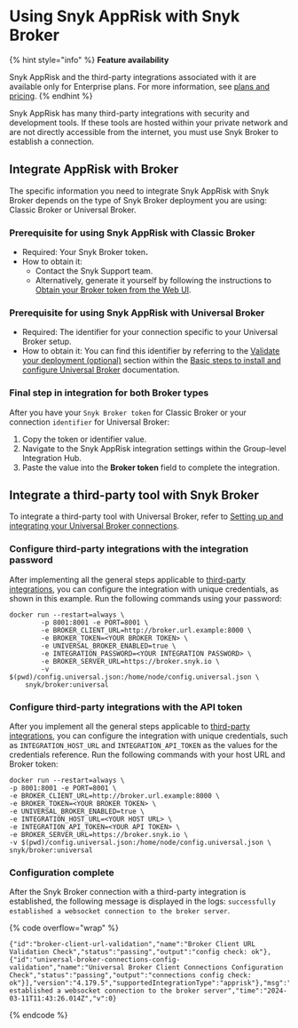 # Using Snyk AppRisk with Snyk Broker

{% hint style="info" %}
**Feature availability**

Snyk AppRisk and the third-party integrations associated with it are available only for Enterprise plans. For more information, see [plans and pricing](https://snyk.io/plans/).
{% endhint %}

Snyk AppRisk has many third-party integrations with security and development tools. If these tools are hosted within your private network and are not directly accessible from the internet, you must use Snyk Broker to establish a connection.

## Integrate AppRisk with Broker

The specific information you need to integrate Snyk AppRisk with Snyk Broker depends on the type of Snyk Broker deployment you are using: Classic Broker or Universal Broker.

### Prerequisite for using Snyk AppRisk with Classic Broker

* Required: Your Snyk Broker toke&#x6E;**.**
* How to obtain it:
  * Contact the Snyk Support team.
  * Alternatively, generate it yourself by following the instructions to [Obtain your Broker token from the Web UI](classic-broker/prepare-snyk-broker-for-deployment/obtain-the-tokens-required-to-set-up-snyk-broker.md#obtain-your-broker-token-from-the-web-ui).

### Prerequisite for using Snyk AppRisk with Universal Broker

* Required: The identifier for your connection specific to your Universal Broker setup.
* How to obtain it: You can find this identifier by referring to the [Validate your deployment (optional)](universal-broker/basic-steps-to-install-and-configure-universal-broker.md#validate-your-connection-optional) section within the [Basic steps to install and configure Universal Broker](universal-broker/basic-steps-to-install-and-configure-universal-broker.md) documentation.

### Final step in integration for both Broker types

After you have your `Snyk Broker token` for Classic Broker or your connection `identifier` for Universal Broker:

1. Copy the token or identifier value.
2. Navigate to the Snyk AppRisk integration settings within the Group-level Integration Hub.
3. Paste the value into the **Broker token** field to complete the integration.

## Integrate a third-party tool with Snyk Broker

To integrate a third-party tool with Universal Broker, refer to [Setting up and integrating your Universal Broker connections](universal-broker/setting-up-and-integrating-your-universal-broker-connections.md).

### Configure third-party integrations with the integration password

After implementing all the general steps applicable to [third-party integrations](../../manage-risk/snyk-apprisk/integrations-for-snyk-apprisk/connect-a-third-party-integration.md), you can configure the integration with unique credentials, as shown in this example. Run the following commands using your password:

```docker
docker run --restart=always \
        -p 8001:8001 -e PORT=8001 \
        -e BROKER_CLIENT_URL=http://broker.url.example:8000 \
        -e BROKER_TOKEN=<YOUR BROKER TOKEN> \
        -e UNIVERSAL_BROKER_ENABLED=true \
        -e INTEGRATION_PASSWORD=<YOUR INTEGRATION PASSWORD> \
        -e BROKER_SERVER_URL=https://broker.snyk.io \
        -v $(pwd)/config.universal.json:/home/node/config.universal.json \
    snyk/broker:universal
```

### Configure third-party integrations with the API token

After you implement all the general steps applicable to [third-party integrations](../../manage-risk/snyk-apprisk/integrations-for-snyk-apprisk/connect-a-third-party-integration.md), you can configure the integration with unique credentials, such as `INTEGRATION_HOST_URL` and `INTEGRATION_API_TOKEN` as the values for the credentials reference. Run the following commands with your host URL and Broker token:

```docker
docker run --restart=always \
-p 8001:8001 -e PORT=8001 \
-e BROKER_CLIENT_URL=http://broker.url.example:8000 \
-e BROKER_TOKEN=<YOUR BROKER TOKEN> \
-e UNIVERSAL_BROKER_ENABLED=true \
-e INTEGRATION_HOST_URL=<YOUR HOST URL> \
-e INTEGRATION_API_TOKEN=<YOUR API TOKEN> \
-e BROKER_SERVER_URL=https://broker.snyk.io \
-v $(pwd)/config.universal.json:/home/node/config.universal.json \
snyk/broker:universal
```

### Configuration complete

After the Snyk Broker connection with a third-party integration is established, the following message is displayed in the logs: `successfully established a websocket connection to the broker server`.

{% code overflow="wrap" %}
```docker
{"id":"broker-client-url-validation","name":"Broker Client URL Validation Check","status":"passing","output":"config check: ok"},{"id":"universal-broker-connections-config-validation","name":"Universal Broker Client Connections Configuration Check","status":"passing","output":"connections config check: ok"}],"version":"4.179.5","supportedIntegrationType":"apprisk"},"msg":"successfully established a websocket connection to the broker server","time":"2024-03-11T11:43:26.014Z","v":0}
```
{% endcode %}

